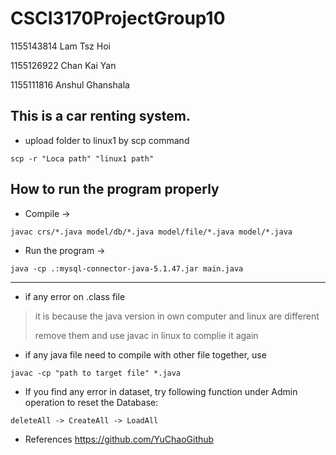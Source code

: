 # CSCI3170ProjectGroup10

1155143814 Lam Tsz Hoi

1155126922 Chan Kai Yan

1155111816 Anshul Ghanshala


## This is a car renting system.


* upload folder to linux1 by scp command

`scp -r "Loca path" "linux1 path"`

How to run the program properly 
-------------------------------------------------------------------

* Compile ->

`javac crs/*.java model/db/*.java model/file/*.java model/*.java`

* Run the program ->

`java -cp .:mysql-connector-java-5.1.47.jar main.java`

-------------------------------------------------------------------


* if any error on .class file

> it is because the java version in own computer and linux are different
>
> remove them and use javac in linux to complie it again


* if any java file need to compile with other file together, use

`javac -cp "path to target file" *.java`


* If you find any error in dataset, try following function under Admin operation to reset the Database:

`deleteAll -> CreateAll -> LoadAll`

* References https://github.com/YuChaoGithub

